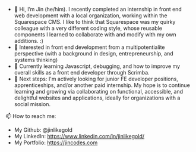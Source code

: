 - 👋 Hi, I’m Jin (he/him). I recently completed an internship in front end web development with a local organization, working within the Squarespace CMS. I like to think that Squarespace was my quirky colleague with a very different coding style, whose reusable components I learned to collaborate with and modify with my own additions. :)
- 👀 Interested in front end development from a multipotentialite perspective (with a background in design, entrepreneurship, and systems thinking)
- 🌱 Currently learning Javascript, debugging, and how to improve my overall skills as a front end developer through Scrimba.
- 💞️ Next steps: I'm actively looking for junior FE developer positions, apprenticeships, and/or another paid internship. My hope is to continue learning and growing via  collaborating on functional, accessible, and delightful websites and applications, ideally for organizations with a social mission.

📫 How to reach me:
- My Github: @jinlikegold
- My LinkedIn: https://www.linkedin.com/in/jinlikegold/
- My Portfolio: https://jincodes.com

<!---
jinlikegold/jinlikegold is a ✨ special ✨ repository because its `README.md` (this file) appears on your GitHub profile.
You can click the Preview link to take a look at your changes.
--->
